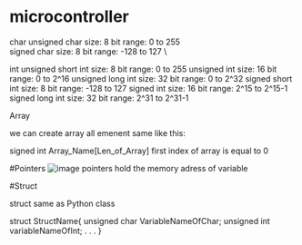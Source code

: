 # microcontroller
char
unsigned char size: 8 bit range: 0 to 255 \
signed char size: 8 bit range: -128 to 127 \

int
unsigned short int size: 8 bit range: 0 to 255
unsigned int size: 16 bit range: 0 to 2^16
unsigned long int size: 32 bit range: 0 to 2^32
signed short int size: 8 bit range: -128 to 127
signed int size: 16 bit range: 2^15 to 2^15-1
signed long int size: 32 bit range: 2^31 to 2^31-1

Array 

we can create array all emenent same like this:

signed int Array_Name[Len_of_Array] 
first index of array is equal to 0

#Pointers
![image](https://user-images.githubusercontent.com/63459021/124063034-9ce2ce00-da3a-11eb-8926-9cc072d20840.png)
pointers hold the memory adress of variable

#Struct

struct same as Python class

struct StructName{
  unsigned char VariableNameOfChar;
  unsigned int variableNameOfInt;
  .
  .
  .
}
